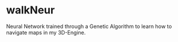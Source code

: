 # walkNeur
Neural Network trained through a Genetic Algorithm to learn how to navigate maps in my 3D-Engine.
